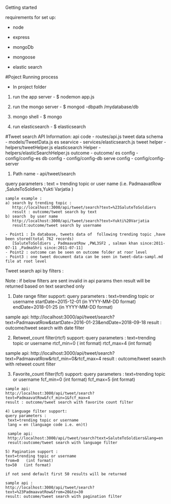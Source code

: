 Getting started

requirements for set up:
- node

- express

- mongoDb

- mongoose

- elastic search

#Poject Running process
- In project folder
1) run the app server - $ nodemon app.js

2) run the mongo server -  $ mongod -dbpath /mydatabase/db

3) mongo shell -  $ mongo

4) run elasticsearch - $ elasticsearch


#Tweet search API Information:
   api code - routes/api.js
   tweet data schema - models/TweetData.js
   es searvice - services/elasticsearch.js
   tweet helper - helpers/tweetHelper.js
   elasticsearch Helper - helpers/elasticSearchHelper.js
   outcome - outcome/
   es config - config/config-es
   db config - config/config-db
   serve config - config/config-server

 1) Path name - api/tweet/search  

  query parameters :
    text = trending topic or user name  (i.e. PadmaavatRow ,SaluteToSoldiers,Yukti Varjatia )    

    sample example :
    a) search by trending topic :
       http://localhost:3000/api/tweet/search?text=%23SaluteToSoldiers
       result : outcome/tweet search by text
    b) search  by user name
       http://localhost:3000/api/tweet/search?text=Yukti%20Varjatia
       result:outcome/tweet search by username

    - Point1 : In database, tweets data of  following trending topic ,have been stored(total 762 records)
       [SaluteToSoldiers , PadmaavatRow ,PWL3SF2 , salman khan since:2011-07-11 ,PadmaShri since:2011-07-11]
    - Point2 : outcome can be seen on outcome folder at roor level
    - Point3 : one tweet document data can be seen in tweet-data-sampl.md file at root level


Tweet search api by filters :

Note : if below filters are sent invalid in api params then result will be returned based on text searched only

 1) Date range filter support:
 query parameters :
  text=trending topic or username
  startDate=2015-12-01   (in YYYY-MM-DD format)
  endDate=2018-01-25    (in YYYY-MM-DD format)

  sample api:
  http://localhost:3000/api/tweet/search?text=PadmaavatRow&startDate=2016-01-23&endDate=2018-09-18
  result : outcome/tweet search with date filter


  2) Retweet_count filter(rtcf) support:
  query parameters :
   text=trending topic or username
   rtcf_min=0 ( int format)
   rtcf_max=4  (int format)

   sample api:
   http://localhost:3000/api/tweet/search?text=PadmaavatRow&rtcf_min=0&rtcf_max=4
   result : outcome/tweet search with retweet count filter

   3) Favorite_count filter(fcf) support:
   query parameters :
    text=trending topic or username
    fcf_min=0   (int format)
    fcf_max=5   (int format)

    sample api:
    http://localhost:3000/api/tweet/search?text=PadmaavatRow&fcf_min=1&fcf_max=4
    result : outcome/tweet search with favorite count filter

    4) Language filter support:
    query parameters :
     text=trending topic or username
     lang = en (language code i.e. en)t)

     sample api:
     http://localhost:3000/api/tweet/search?text=SaluteToSoldiers&lang=en
     result:outcome/tweet search with language filter

    5) Pagination support :
    text=trending topic or username
    from=0   (int format)
    to=50   (int format)

    if not send default first 50 results will be returned

    sample api :
    http://localhost:3000/api/tweet/search?text=%23PadmaavatRow&from=20&to=30
    result: outcome/tweet search with pagination filter
